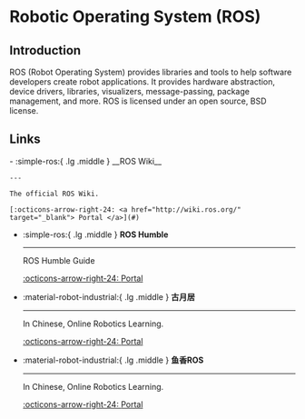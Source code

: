 # Robotic Operating System (ROS)

## Introduction

ROS (Robot Operating System) provides libraries and tools to help software developers create robot applications. It provides hardware abstraction, device drivers, libraries, visualizers, message-passing, package management, and more. ROS is licensed under an open source, BSD license.

## Links

<div class="grid cards" markdown>
-   :simple-ros:{ .lg .middle } __ROS Wiki__

    ---

    The official ROS Wiki.

    [:octicons-arrow-right-24: <a href="http://wiki.ros.org/" target="_blank"> Portal </a>](#)

-   :simple-ros:{ .lg .middle } __ROS Humble__

    ---

    ROS Humble Guide

    [:octicons-arrow-right-24: <a href="https://docs.ros.org/en/humble/index.html" target="_blank"> Portal </a>](#)

-   :material-robot-industrial:{ .lg .middle } __古月居__

    ---

    In Chinese, Online Robotics Learning.

    [:octicons-arrow-right-24: <a href="https://class.guyuehome.com/" target="_blank"> Portal </a>](#)


-   :material-robot-industrial:{ .lg .middle } __鱼香ROS__

    ---

    In Chinese, Online Robotics Learning.

    [:octicons-arrow-right-24: <a href="https://fishros.com/" target="_blank"> Portal </a>](#)


</div>